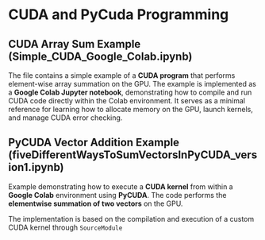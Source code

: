 # CUDA and PyCuda Programming

## CUDA Array Sum Example (Simple_CUDA_Google_Colab.ipynb)

The file contains a simple example of a **CUDA program** that performs element-wise array summation on the GPU. The example is implemented as a **Google Colab Jupyter notebook**, demonstrating how to compile and run CUDA code directly within the Colab environment. It serves as a minimal reference for learning how to allocate memory on the GPU, launch kernels, and manage CUDA error checking.

## PyCUDA Vector Addition Example (fiveDifferentWaysToSumVectorsInPyCUDA_version1.ipynb)

Example demonstrating how to execute a **CUDA kernel** from within a **Google Colab** environment using **PyCUDA**. The code performs the **elementwise summation of two vectors** on the GPU.

The implementation is based on the compilation and execution of a custom CUDA kernel through `SourceModule`
